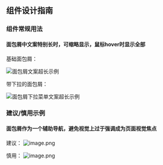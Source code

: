 ## 组件设计指南


### 组件常规用法

#### 面包屑中文案特别长时，可缩略显示，鼠标hover时显示全部

基础面包屑：

![面包屑文案超长示例](https://tdesign.gtimg.com/site/design/images/面包屑文案超长示例-1818999.jpg)

带下拉的面包屑：

![面包屑下拉菜单文案超长示例](https://tdesign.gtimg.com/site/design/images/面包屑下拉菜单文案超长示例-1819008.jpg)

### 建议/慎用示例

#### 面包屑作为一个辅助导航，避免视觉上过于强调成为页面视觉焦点

建议：
<img width="" src="/uploads/878E307B418C4CA8804C4C3EA90A885D/image.png" alt="image.png" />

慎用：
<img width="" src="/uploads/2E805EDC471740AE965EB750FDF4149A/image.png" alt="image.png" />
